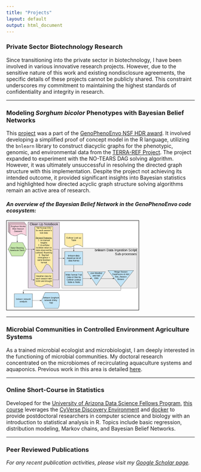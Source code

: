 ```yaml
---
title: "Projects"
layout: default
output: html_document
---
```

### Private Sector Biotechnology Research

Since transitioning into the private sector in biotechnology, I have been involved in various innovative research projects. However, due to the sensitive nature of this work and existing nondisclosure agreements, the specific details of these projects cannot be publicly shared. This constraint underscores my commitment to maintaining the highest standards of confidentiality and integrity in research.

---

### Modeling *Sorghum bicolor* Phenotypes with Bayesian Belief Networks

This [project](https://github.com/genophenoenvo/phenophasebbn) was a part of the [GenoPhenoEnvo NSF HDR award](https://genophenoenvo.github.io/). It involved developing a simplified proof of concept model in the R language, utilizing the `bnlearn` library to construct diacyclic graphs for the phenotypic, genomic, and environmental data from the [TERRA-REF Project](https://www.terraref.org/). The project expanded to experiment with the NO-TEARS DAG solving algorithm. However, it was ultimately unsuccessful in resolving the directed graph structure with this implementation. Despite the project not achieving its intended outcome, it provided significant insights into Bayesian statistics and highlighted how directed acyclic graph structure solving algorithms remain an active area of research.

#### *An overview of the Bayesian Belief Network in the GenoPhenoEnvo code ecosystem:*
<div class="image-container">
<img src="images/sorghum_bnlearn.svg" style="width:70%; border:1px solid">
</div>

---

### Microbial Communities in Controlled Environment Agriculture Systems

As a trained microbial ecologist and microbiologist, I am deeply interested in the functioning of microbial communities. My doctoral research concentrated on the microbiomes of recirculating aquaculture systems and aquaponics. Previous work in this area is detailed [here](https://scholar.google.com/citations?user=zkKcdmcAAAAJ&hl=en).

---

### Online Short-Course in Statistics

Developed for the [University of Arizona Data Science Fellows Program](https://datascience.arizona.edu/data-science-fellows/), [this course](https://github.com/rbartelme/rstudio-stats/) leverages the [CyVerse Discovery Environment](https://de.cyverse.org/de/) and [docker](https://www.docker.com/) to provide postdoctoral researchers in computer science and biology with an introduction to statistical analysis in R. Topics include basic regression, distribution modeling, Markov chains, and Bayesian Belief Networks.

---

### Peer Reviewed Publications

*For any recent publication activities, please visit my [Google Scholar page](https://scholar.google.com/citations?user=zkKcdmcAAAAJ&hl=en).*

<br><br>
